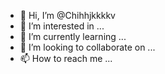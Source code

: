 - 👋 Hi, I’m @Chihhjkkkkv
- 👀 I’m interested in ...
- 🌱 I’m currently learning ...
- 💞️ I’m looking to collaborate on ...
- 📫 How to reach me ...

<!---
Chihhjkkkkv/Chihhjkkkkv is a ✨ special ✨ repository because its `README.md` (this file) appears on your GitHub profile.
You can click the Preview link to take a look at your changes.
--->
